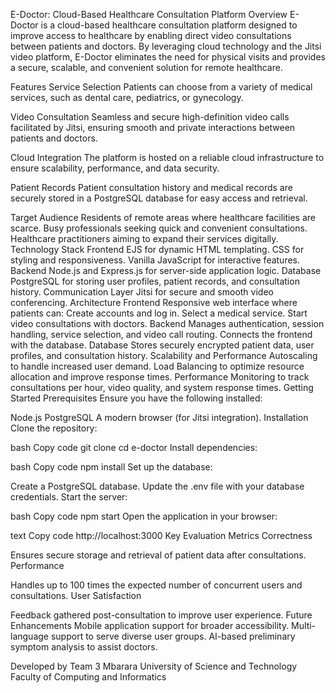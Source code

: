 E-Doctor: Cloud-Based Healthcare Consultation Platform
Overview
E-Doctor is a cloud-based healthcare consultation platform designed to improve access to healthcare by enabling direct video consultations between patients and doctors. By leveraging cloud technology and the Jitsi video platform, E-Doctor eliminates the need for physical visits and provides a secure, scalable, and convenient solution for remote healthcare.

Features
Service Selection
Patients can choose from a variety of medical services, such as dental care, pediatrics, or gynecology.

Video Consultation
Seamless and secure high-definition video calls facilitated by Jitsi, ensuring smooth and private interactions between patients and doctors.

Cloud Integration
The platform is hosted on a reliable cloud infrastructure to ensure scalability, performance, and data security.

Patient Records
Patient consultation history and medical records are securely stored in a PostgreSQL database for easy access and retrieval.

Target Audience
Residents of remote areas where healthcare facilities are scarce.
Busy professionals seeking quick and convenient consultations.
Healthcare practitioners aiming to expand their services digitally.
Technology Stack
Frontend
EJS for dynamic HTML templating.
CSS for styling and responsiveness.
Vanilla JavaScript for interactive features.
Backend
Node.js and Express.js for server-side application logic.
Database
PostgreSQL for storing user profiles, patient records, and consultation history.
Communication Layer
Jitsi for secure and smooth video conferencing.
Architecture
Frontend
Responsive web interface where patients can:
Create accounts and log in.
Select a medical service.
Start video consultations with doctors.
Backend
Manages authentication, session handling, service selection, and video call routing.
Connects the frontend with the database.
Database
Stores securely encrypted patient data, user profiles, and consultation history.
Scalability and Performance
Autoscaling to handle increased user demand.
Load Balancing to optimize resource allocation and improve response times.
Performance Monitoring to track consultations per hour, video quality, and system response times.
Getting Started
Prerequisites
Ensure you have the following installed:

Node.js
PostgreSQL
A modern browser (for Jitsi integration).
Installation
Clone the repository:

bash
Copy code
git clone <repository-url>
cd e-doctor
Install dependencies:

bash
Copy code
npm install
Set up the database:

Create a PostgreSQL database.
Update the .env file with your database credentials.
Start the server:

bash
Copy code
npm start
Open the application in your browser:

text
Copy code
http://localhost:3000
Key Evaluation Metrics
Correctness

Ensures secure storage and retrieval of patient data after consultations.
Performance

Handles up to 100 times the expected number of concurrent users and consultations.
User Satisfaction

Feedback gathered post-consultation to improve user experience.
Future Enhancements
Mobile application support for broader accessibility.
Multi-language support to serve diverse user groups.
AI-based preliminary symptom analysis to assist doctors.

Developed by Team 3
Mbarara University of Science and Technology
Faculty of Computing and Informatics
